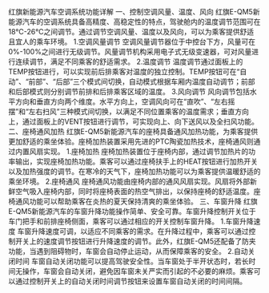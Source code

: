 红旗新能源汽车空调系统功能详解
一、控制空调风量、温度、风向
红旗E-QM5新能源汽车的空调系统具备高精度、高稳定性的特点，驾驶舱内的温度调节范围可在18℃-26℃之间调节。通过调节空调风量、温度以及风向，可以为乘客提供舒适且宜人的乘车环境。
1.空调风量调节
空调风量调节器位于中控台下方，风量可在0%-100%之间进行无级调节。风量调节机构采用电子式无级变速器，可对风量进行连续调节，满足不同乘客的舒适需求。
2.温度调节
温度调节通过面板上的TEMP按钮进行，可以实现前后排乘客对温度的独立控制。TEMP按钮可在“自动”、“前部”、“后部”三个模式间切换，自动模式根据车厢内温度自动调节；前部和后部模式则分别调节前排和后排乘客区域的温度。
3.风向调节
风向调节包括水平方向和垂直方向两个维度。水平方向上，空调风向可在“直吹”、“左右摇摆”和“左右扫风”三种模式间切换，以满足不同位置乘客的温度需求；垂直方向上，通过面板上的VENT按钮进行调节，可实现向上、向下送风以及全扫风功能。
二、座椅通风加热
红旗E-QM5新能源汽车的座椅具备通风加热功能，为乘客提供更加舒适的乘坐体验。座椅加热装置采用先进的PTC陶瓷加热技术，座椅通风则通过内置风扇实现。
1.座椅加热
座椅加热装置位于座椅内部，通过调节加热片的功率输出，实现座椅加热功能。乘客可以通过座椅扶手上的HEAT按钮进行加热开关以及加热强度的调节。在寒冷的天气下，座椅加热功能可以为乘客提供温暖舒适的乘坐环境。
2.座椅通风
座椅通风功能由座椅内部的通风风扇实现。风扇将外部新鲜空气吸入座椅内部，同时将座椅表面的热空气排出，以保持座椅的舒适温度。座椅通风功能可以帮助乘客在炎热的夏天保持清爽的乘坐体验。
三、车窗升降
红旗E-QM5新能源汽车的车窗升降功能操作简单、安全可靠。车窗升降控制开关位于车门把手和前排座椅侧面，乘客可以通过相应的开关控制车窗升降。
1.车窗升降速度
车窗升降速度可调，以适应不同乘客的需求。在升降过程中，乘客可以通过控制开关上的速度调节按钮进行升降速度的调节。此外，红旗E-QM5还配备了防夹功能，当遇到阻碍物时，车窗会自动停止运动，从而保障乘客的安全。
2.自动关闭时间
车窗自动关闭功能可以提高驾驶安全性。当车窗处于半开状态时，若长时间无操作，车窗会自动关闭，避免因车窗未关严实而引起的不必要的麻烦。乘客可以通过控制开关上的自动关闭时间调节按钮来设置车窗自动关闭的时间间隔。
